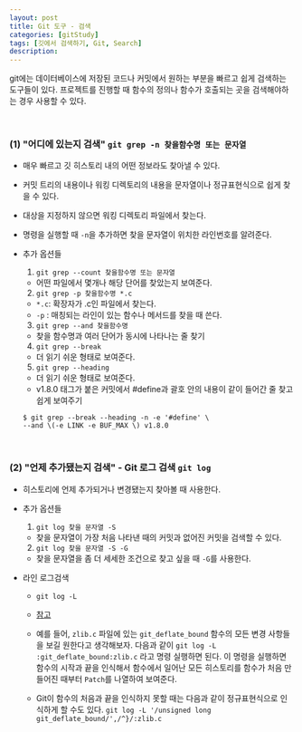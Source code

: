 ```yaml
---
layout: post
title: Git 도구 - 검색
categories: [gitStudy]
tags: [깃에서 검색하기, Git, Search]
description: 
---
```


git에는 데이터베이스에 저장된 코드나 커밋에서 원하는 부분을 빠르고 쉽게 검색하는 도구들이 있다. 프로젝트를 진행할 때 함수의 정의나 함수가 호출되는 곳을 검색해야하는 경우 사용할 수 있다. 

<br>

### (1) "어디에 있는지 검색" `git grep -n 찾을함수명 또는 문자열` 

- 매우 빠르고 깃 히스토리 내의 어떤 정보라도 찾아낼 수 있다.
- 커밋 트리의 내용이나 워킹 디렉토리의 내용을 문자열이나 정규표현식으로 쉽게 찾을 수 있다.
- 대상을 지정하지 않으면 워킹 디렉토리 파일에서 찾는다.
- 명령을 실행할 때 `-n`을 추가하면 찾을 문자열이 위치한 라인번호를 알려준다. 
- 추가 옵션들

	1) `git grep --count 찾을함수명 또는 문자열`

	- 어떤 파일에서 몇개나 해당 단어를 찾았는지 보여준다. 
	
	2) `git grep -p 찾을함수명 *.c`
	
	- `*.c`: 확장자가 .c인 파일에서 찾는다.
	- `-p` : 매칭되는 라인이 있는 함수나 메서드를 찾을 때 쓴다.   

	3) `git grep --and 찾을함수명`
	
	- 찾을 함수명과 여러 단어가 동시에 나타나는 줄 찾기  
	
	4) 	`git grep --break` 
	
	- 더 읽기 쉬운 형태로 보여준다. 
	
	5) `git grep --heading`
	
	- 더 읽기 쉬운 형태로 보여준다.
	- v1.8.0 태그가 붙은 커밋에서 #define과 괄호 안의 내용이 같이 들어간 줄 찾고 
	쉽게 보여주기

	```
	$ git grep --break --heading -n -e '#define' \
	--and \(-e LINK -e BUF_MAX \) v1.8.0
	```
	
<br>	

### (2) "언제 추가됐는지 검색" - Git 로그 검색 `git log`

- 히스토리에 언제 추가되거나 변경됐는지 찾아볼 때 사용한다.
- 추가 옵션들 
	
	1) `git log 찾을 문자열 -S`
	- 찾을 문자열이 가장 처음 나타낸 때의 커밋과 없어진 커밋을 검색할 수 있다.
	
	2) `git log 찾을 문자열 -S -G`
	- 찾을 문자열을 좀 더 세세한 조건으로 찾고 싶을 때 `-G`를 사용한다.

- 라인 로그검색
	- `git log -L`
	- [참고](https://git-scm.com/book/ko/v2/Git-%EB%8F%84%EA%B5%AC-%EA%B2%80%EC%83%89) 

	- 예를 들어, `zlib.c` 파일에 있는 `git_deflate_bound` 함수의 모든 변경 사항들을 보길 원한다고 생각해보자. 다음과 같이 `git log -L :git_deflate_bound:zlib.c` 라고 명령 실행하면 된다. 이 명령을 실행하면 함수의 시작과 끝을 인식해서 함수에서 일어난 모든 히스토리를 함수가 처음 만들어진 때부터 `Patch`를 나열하여 보여준다.
	
	- Git이 함수의 처음과 끝을 인식하지 못할 때는 다음과 같이 정규표현식으로 인식하게 할 수도 있다. `git log -L '/unsigned long git_deflate_bound/',/^}/:zlib.c`
